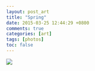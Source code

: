 ```yaml
---
layout: post_art
title: "Spring"
date: 2015-03-25 12:44:29 +0800
comments: true
categories: [art]
tags: [photos]
toc: false
---
```


<img src="https://s-media-cache-ak0.pinimg.com/736x/81/3c/6a/813c6a4ba24a1fd83f814ca076e01c05.jpg" />
